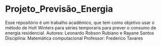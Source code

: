 # Projeto_Previsão_Energia
Esse repositório é um trabalho acadêmico, que tem como objetivo usar o método de Holt Winters para séries temporaris para prever o consumo de energia residencial.
Autores: Leonardo Robson Rubiano e Rayane Santos
Disciplina: Matemática computacional 
Professor: Frederico Tavares
